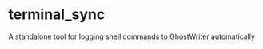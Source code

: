 # terminal_sync

A standalone tool for logging shell commands to [GhostWriter](https://github.com/GhostManager/Ghostwriter) automatically
